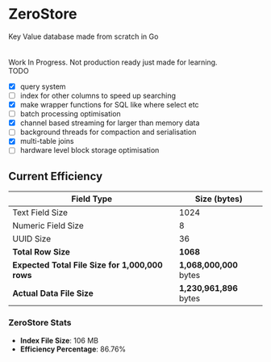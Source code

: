 # ZeroStore

Key Value database made from scratch in Go  
<br>  
Work In Progress. Not production ready just made for learning.
<br>
TODO

- [x] query system
- [ ] index for other columns to speed up searching
- [x] make wrapper functions for SQL like where select etc
- [ ] batch processing optimisation
- [x] channel based streaming for larger than memory data
- [ ] background threads for compaction and serialisation
- [x] multi-table joins
- [ ] hardware level block storage optimisation

## Current Efficiency

| Field Type                                      | Size (bytes)            |
| ----------------------------------------------- | ----------------------- |
| Text Field Size                                 | 1024                    |
| Numeric Field Size                              | 8                       |
| UUID Size                                       | 36                      |
| **Total Row Size**                              | **1068**                |
| **Expected Total File Size for 1,000,000 rows** | **1,068,000,000** bytes |
| **Actual Data File Size**                       | **1,230,961,896** bytes |

### ZeroStore Stats

- **Index File Size**: 106 MB
- **Efficiency Percentage**: 86.76%
